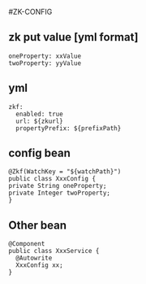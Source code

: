#ZK-CONFIG

## zk put value [yml format]
```
oneProperty: xxValue
twoProperty: yyValue
```

## yml
```
zkf:
  enabled: true
  url: ${zkurl}
  propertyPrefix: ${prefixPath}
 ```
 
## config bean
```
@Zkf(WatchKey = "${watchPath}")
public class XxxConfig {
private String oneProperty;
private Integer twoProperty;
}
```

## Other bean
```
@Component
public class XxxService {
  @Autowrite
  XxxConfig xx;
}
```
